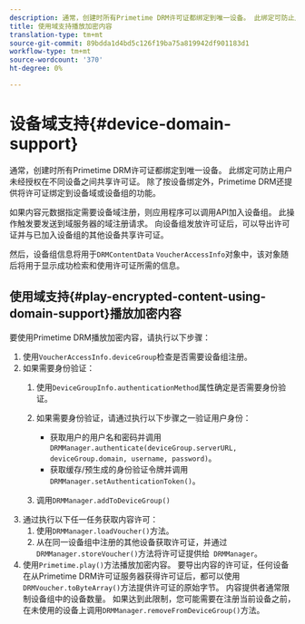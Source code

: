 ```yaml
---
description: 通常，创建时所有Primetime DRM许可证都绑定到唯一设备。 此绑定可防止用户未经授权在不同设备之间共享许可证。 除了按设备绑定外，Primetime DRM还提供将许可证绑定到设备域或设备组的功能。
title: 使用域支持播放加密内容
translation-type: tm+mt
source-git-commit: 89bdda1d4bd5c126f19ba75a819942df901183d1
workflow-type: tm+mt
source-wordcount: '370'
ht-degree: 0%

---
```



# 设备域支持{#device-domain-support}

通常，创建时所有Primetime DRM许可证都绑定到唯一设备。 此绑定可防止用户未经授权在不同设备之间共享许可证。 除了按设备绑定外，Primetime DRM还提供将许可证绑定到设备域或设备组的功能。

如果内容元数据指定需要设备域注册，则应用程序可以调用API加入设备组。 此操作触发要发送到域服务器的域注册请求。 向设备组发放许可证后，可以导出许可证并与已加入设备组的其他设备共享许可证。

然后，设备组信息将用于`DRMContentData` `VoucherAccessInfo`对象中，该对象随后将用于显示成功检索和使用许可证所需的信息。

## 使用域支持{#play-encrypted-content-using-domain-support}播放加密内容

要使用Primetime DRM播放加密内容，请执行以下步骤：

1. 使用`VoucherAccessInfo.deviceGroup`检查是否需要设备组注册。
1. 如果需要身份验证：
   1. 使用`DeviceGroupInfo.authenticationMethod`属性确定是否需要身份验证。
   1. 如果需要身份验证，请通过执行以下步骤之一验证用户身份：

      * 获取用户的用户名和密码并调用`DRMManager.authenticate(deviceGroup.serverURL, deviceGroup.domain, username, password)`。
      * 获取缓存/预生成的身份验证令牌并调用`DRMManager.setAuthenticationToken()`。
   1. 调用`DRMManager.addToDeviceGroup()`
1. 通过执行以下任一任务获取内容许可：
   1. 使用`DRMManager.loadVoucher()`方法。
   1. 从在同一设备组中注册的其他设备获取许可证，并通过`DRMManager.storeVoucher()`方法将许可证提供给` DRMManager`。
1. 使用`Primetime.play()`方法播放加密内容。
要导出内容的许可证，任何设备在从Primetime DRM许可证服务器获得许可证后，都可以使用`DRMVoucher.toByteArray()`方法提供许可证的原始字节。 内容提供者通常限制设备组中的设备数量。 如果达到此限制，您可能需要在注册当前设备之前，在未使用的设备上调用`DRMManager.removeFromDeviceGroup()`方法。